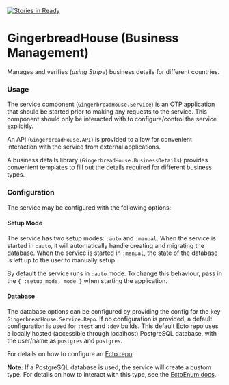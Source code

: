 [![Stories in Ready](https://badge.waffle.io/ZURASTA/gingerbread_house.png?label=ready&title=Ready)](https://waffle.io/ZURASTA/gingerbread_house?utm_source=badge)
# GingerbreadHouse (Business Management)

Manages and verifies (_using Stripe_) business details for different countries.


### Usage

The service component (`GingerbreadHouse.Service`) is an OTP application that should be started prior to making any requests to the service. This component should only be interacted with to configure/control the service explicitly.

An API (`GingerbreadHouse.API`) is provided to allow for convenient interaction with the service from external applications.

A business details library (`GingerbreadHouse.BusinessDetails`) provides convenient templates to fill out the details required for different business types.


### Configuration

The service may be configured with the following options:

#### Setup Mode

The service has two setup modes: `:auto` and `:manual`. When the service is started in `:auto`, it will automatically handle creating and migrating the database. When the service is started in `:manual`, the state of the database is left up to the user to manually setup.

By default the service runs in `:auto` mode. To change this behaviour, pass in the `{ :setup_mode, mode }` when starting the application.

#### Database

The database options can be configured by providing the config for the key `GingerbreadHouse.Service.Repo`. If no configuration is provided, a default configuration is used for `:test` and `:dev` builds. This default Ecto repo uses a locally hosted (accessible through localhost) PostgreSQL database, with the user/name as `postgres` and `postgres`.

For details on how to configure an [Ecto repo](https://hexdocs.pm/ecto/Ecto.Repo.html).

__Note:__ If a PostgreSQL database is used, the service will create a custom type. For details on how to interact with this type, see the [EctoEnum docs](http://hexdocs.pm/ecto_enum).
